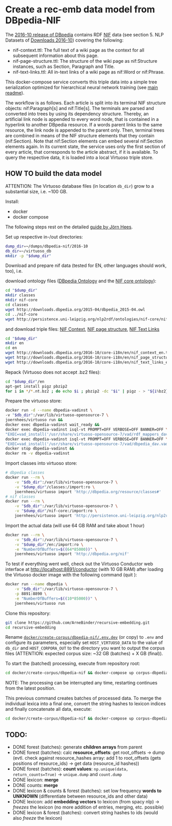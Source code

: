 # Create a rec-emb data model from DBpedia-NIF

The [2016-10 release of DBpedia](http://wiki.dbpedia.org/datasets/dbpedia-version-2016-10) contains RDF [NIF](https://site.nlp2rdf.org/) data (see section 5. NLP Datasets of [Downloads 2016-10](http://wiki.dbpedia.org/downloads-2016-10)) covering the following: 
 * nif-context.ttl: The full text of a wiki page as the context for all subsequent information about this page.
 * nif-page-structure​.ttl: The structure of the wiki page as nif:Structure instances, such as Section, Paragraph and Title.
 * nif-text-links.ttl: All in-text links of a wiki page as nif:Word or nif:Phrase.

This docker-compose service converts this triple data into a simple tree serialization optimized for hierarchical neural 
network training (see [main readme](../../../readme.md)).

The workflow is as follows. Each article is split into its terminal NIF structure objects: nif:Paragraph\[s\] and nif:Title\[s\]. The terminals are parsed and converted into trees by using its dependency structure. Thereby, an artificial link node is appended to every word node, that is contained in a hyperlink to another DBpedia resource. If a words parent links to the same resource, the link node is appended to the parent only. Then, terminal trees are combined in means of the NIF structure elements that they contain (nif:Section). Note that nif:Section elements can embed several nif:Section elements again.
In its current state, the service uses only the first section of every article, that corresponds to the article abstract, if it is available. To query the respective data, it is loaded into a local Virtuoso triple store.


## HOW TO build the data model

ATTENTION: The Virtuoso database files (in location `db_dir`) grow to a substantial size, i.e. ~100 GB.

Install:
 * docker
 * docker compose

The following steps rest on the detailed [guide by Jörn Hees](https://joernhees.de/blog/2015/11/23/setting-up-a-linked-data-mirror-from-rdf-dumps-dbpedia-2015-04-freebase-wikidata-linkedgeodata-with-virtuoso-7-2-1-and-docker-optional/).

Set up respective in-/out directories:
```bash
dump_dir=~/dumps/dbpedia-nif/2016-10
db_dir=~/virtuoso_db
mkdir -p "$dump_dir"
```
  
Download and prepare nif data (tested for EN, other languages should work, too), i.e.

download ontology files ([DBpedia Ontology](http://downloads.dbpedia.org/2016-10/dbpedia_2016-10.owl) and the [NIF core ontology](http://persistence.uni-leipzig.org/nlp2rdf/ontologies/nif-core/nif-core.owl)):
```bash
cd "$dump_dir"
mkdir classes
mkdir nif-core
cd classes
wget http://downloads.dbpedia.org/2015-04/dbpedia_2015-04.owl
cd ../nif-core 
wget http://persistence.uni-leipzig.org/nlp2rdf/ontologies/nif-core/nif-core.owl
```
 
and download triple files: [NIF Context](http://downloads.dbpedia.org/2016-10/core-i18n/en/nif_context_en.ttl.bz2), [NIF page structure](http://downloads.dbpedia.org/2016-10/core-i18n/en/nif_page_structure_en.ttl.bz2), [NIF Text Links](http://downloads.dbpedia.org/2016-10/core-i18n/en/nif_text_links_en.ttl.bz2)
```bash
cd "$dump_dir"
mkdir en
cd en
wget http://downloads.dbpedia.org/2016-10/core-i18n/en/nif_context_en.ttl.bz2
wget http://downloads.dbpedia.org/2016-10/core-i18n/en/nif_page_structure_en.ttl.bz2
wget http://downloads.dbpedia.org/2016-10/core-i18n/en/nif_text_links_en.ttl.bz2
```

Repack (Virtuoso does not accept .bz2 files):
```bash
cd "$dump_dir"/en
apt-get install pigz pbzip2
for i in */*.nt.bz2 ; do echo $i ; pbzip2 -dc "$i" | pigz - > "${i%bz2}gz" && rm "$i"; done
```

Prepare the virtuoso store:

```bash
docker run -d --name dbpedia-vadinst \
-v "$db_dir":/var/lib/virtuoso-opensource-7 \
joernhees/virtuoso run &&
docker exec dbpedia-vadinst wait_ready &&
docker exec dbpedia-vadinst isql-vt PROMPT=OFF VERBOSE=OFF BANNER=OFF \
"EXEC=vad_install('/usr/share/virtuoso-opensource-7/vad/rdf_mappers_dav.vad');" &&
docker exec dbpedia-vadinst isql-vt PROMPT=OFF VERBOSE=OFF BANNER=OFF \
"EXEC=vad_install('/usr/share/virtuoso-opensource-7/vad/dbpedia_dav.vad');" &&
docker stop dbpedia-vadinst &&
docker rm -v dbpedia-vadinst
```

Import classes into virtuoso store:
```bash
# dbpedia classes
docker run --rm \
    -v "$db_dir":/var/lib/virtuoso-opensource-7 \
    -v "$dump_dir"/classes:/import:ro \
    joernhees/virtuoso import 'http://dbpedia.org/resource/classes#'
# nif classes
docker run --rm \
    -v "$db_dir":/var/lib/virtuoso-opensource-7 \
    -v "$dump_dir"/nif-core:/import:ro \
    joernhees/virtuoso import 'http://persistence.uni-leipzig.org/nlp2rdf/ontologies/nif-core#'
```

Import the actual data (will use 64 GB RAM and take about 1 hour)
```bash
docker run --rm \
    -v "$db_dir":/var/lib/virtuoso-opensource-7 \
    -v "$dump_dir"/en:/import:ro \
    -e "NumberOfBuffers=$((64*85000))" \
    joernhees/virtuoso import 'http://dbpedia.org/nif'
```

To test if everything went well, check out the Virtuoso Conductor web interface at [http://localhost:8891/conductor](http://localhost:8891/conductor (user: dba, pw: dba)) (with 10 GB RAM) after loading the Virtuoso docker image with the following command (quit ):
```bash
docker run --name dbpedia \
    -v "$db_dir":/var/lib/virtuoso-opensource-7 \
    -p 8891:8890 \
    -e "NumberOfBuffers=$((10*85000))" \
    joernhees/virtuoso run
``` 

Clone this repository:
```bash
git clone https://github.com/ArneBinder/recursive-embedding.git
cd recursive-embedding
```

Rename [`docker/create-corpus/dbpedia-nif/.env.dev`](.env.dev) (or copy) to `.env` and configure its parameters, especially set `HOST_VIRTUOSO_DATA` to the value of `db_dir` and `HOST_CORPORA_OUT` to the directory you want to output the corpus files (ATTENTION: expected corpus size: ~32 GB (batches) + X GB (final)).

To start the (batched) processing, execute from repository root:

```bash
cd docker/create-corpus/dbpedia-nif && docker-compose up corpus-dbpedia-nif-batches
```
NOTE: The processing can be interrupted any time, restarting continues from the latest position.

This previous command creates batches of processed data. To merge the individual lexica into a final one, convert the string hashes to lexicon indices and finally concatenate all data, execute:
```bash
cd docker/create-corpus/dbpedia-nif && docker-compose up corpus-dbpedia-nif-merge
```


## TODO:
 * DONE forest (batches): generate **children arrays** from parent
 * DONE forest (batches): calc **resource_offsets**: get root_offsets -> dump (evtl. check against resource_hashes array: add 1 to root_offsets (gets positions of resource_ids) -> get data (resource_id hashes))
 * DONE forest (batches): **count values**:  `np.unique(data, return_counts=True)` -> `unique.dump` and `count.dump`
 * DONE lexicon: **merge**
 * DONE counts: **merge**
 * DONE lexicon & counts & forest (batches): set low frequency **words to UNKNOWN** (differentiate between resource_ids and other data)
 * DONE lexicon: add **embedding vectors** to lexicon (from spacy nlp) -> *freezes* the lexicon (no more addition of entries, merging, etc. possible)
 * DONE lexicon & forest (batches): convert string hashes to ids (would also *freeze* the lexicon)
